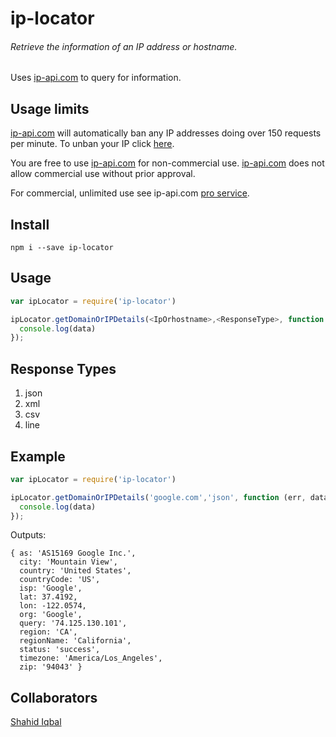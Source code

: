 # ip-locator

###### Retrieve the information of an IP address or hostname.

Uses [ip-api.com](http://ip-api.com/) to query for information.

Usage limits
-------

 [ip-api.com](http://ip-api.com/) will automatically ban any IP addresses doing over 150 requests per minute. To unban your IP click [here](http://ip-api.com/docs/unban).

You are free to use [ip-api.com](http://ip-api.com/) for non-commercial use.   [ip-api.com](http://ip-api.com/) does not allow commercial use without prior approval.

For commercial, unlimited use see ip-api.com [pro service](http://ip-api.com/docs/pro).


Install
-------

    npm i --save ip-locator


Usage
-----


```js
var ipLocator = require('ip-locator')

ipLocator.getDomainOrIPDetails(<IpOrhostname>,<ResponseType>, function (err, data) {
  console.log(data)
});
```
Response Types
---------

1. json
2. xml
3. csv
4. line

Example
-----
```js
var ipLocator = require('ip-locator')

ipLocator.getDomainOrIPDetails('google.com','json', function (err, data) {
  console.log(data)
});
```

Outputs:

```
{ as: 'AS15169 Google Inc.',
  city: 'Mountain View',
  country: 'United States',
  countryCode: 'US',
  isp: 'Google',
  lat: 37.4192,
  lon: -122.0574,
  org: 'Google',
  query: '74.125.130.101',
  region: 'CA',
  regionName: 'California',
  status: 'success',
  timezone: 'America/Los_Angeles',
  zip: '94043' }
```

Collaborators
-------

[Shahid Iqbal](http://nodejs-shahidiqbal.rhcloud.com/)